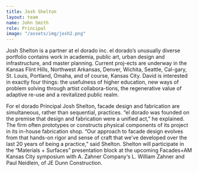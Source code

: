 ```yaml
---
title: Josh Shelton
layout: team
name: John Smith
role: Principal
image: "/assets/img/josh2.png"
---
```


Josh Shelton is a partner at el dorado inc. el dorado’s unusually diverse portfolio contains work in academia, public art, urban design and infrastructure, and master planning. Current proj-ects are underway in the Kansas Flint Hills, Northwest Arkansas, Denver, Wichita, Seattle, Cal-gary, St. Louis, Portland, Omaha, and of course, Kansas City. David is interested in exactly four things: the usefulness of higher education, new ways of problem solving through artist collabora-tions, the regenerative value of adaptive re-use and a revitalized public realm.

For el dorado Principal Josh Shelton, facade design and fabrication are simultaneous, rather than sequential, practices. “el dorado was founded on the premise that design and fabrication were a unified act,” he explained. The firm often prototypes or constructs physical components of its project in its in-house fabrication shop. “Our approach to facade design evolves from that hands-on rigor and sense of craft that we’ve developed over the last 20 years of being a practice,” said Shelton. Shelton will participate in the “Materials + Surfaces” presentation block at the upcoming Facades+AM Kansas City symposium with A. Zahner Company‘s L. William Zahner and Paul Neidlein, of JE Dunn Construction.
